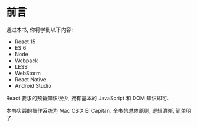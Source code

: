 # 前言

通过本书, 你将学到以下内容:

-   React 15
-   ES 6
-   Node
-   Webpack
-   LESS
-   WebStorm
-   React Native
-   Android Studio

React 要求的预备知识很少, 拥有基本的 JavaScript 和 DOM 知识即可.

本书实践的操作系统为 Mac OS X EI Capitan.
全书的总体原则, 逻辑清晰, 简单明了.
